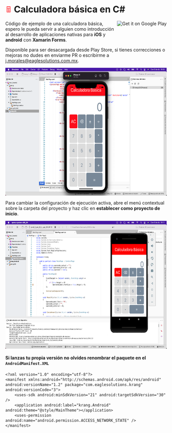 # <img width="20px" height="20px" src="krang.Android/Resources/mipmap-hdpi/icon.png"> Calculadora básica en C#

[<img alt="Get it on Google Play" style="float:right" height="50px" src="https://play.google.com/intl/en_us/badges/images/apps/en-play-badge-border.png" />](https://play.google.com/store/apps/details?id=com.eaglesolutions.krang&utm_source=github)

Código de ejemplo de una calculadora básica, espero le pueda servir a alguien como introducción al desarrollo de aplicaciones nativas para __iOS__ y __android__ con **Xamarin Forms**.

Disponible para ser desacargada desde Play Store, si tienes correcciones o mejoras no dudes en enviarme PR o escribirme a j.morales@eaglesolutions.com.mx.

<div>
  <p>
  <img align="center" src="screenshots/1.png" alt="Ejecución en el emulador de iOS" height="400" width="720" />
  </p>
  <p>
  Para cambiar la configuración de ejecución activa, abre el menú contextual sobre la carpeta del proyecto y haz clic en <b>establecer como proyecto de inicio</b>.
  </p> 
  <p>
  <img align="center" src="screenshots/2.png" alt="Ejecución en el emulador de android" height="400" width="720" />
  </p>
</div>

#### Si lanzas tu propia versión no olvides renombrar el paquete en el `AndroidManifest.XML`

```
<?xml version="1.0" encoding="utf-8"?>
<manifest xmlns:android="http://schemas.android.com/apk/res/android" android:versionName="1.2" package="com.eaglesolutions.krang" android:versionCode="3">
	<uses-sdk android:minSdkVersion="21" android:targetSdkVersion="30" />
	<application android:label="krang.Android" android:theme="@style/MainTheme"></application>
	<uses-permission android:name="android.permission.ACCESS_NETWORK_STATE" />
</manifest>
```

